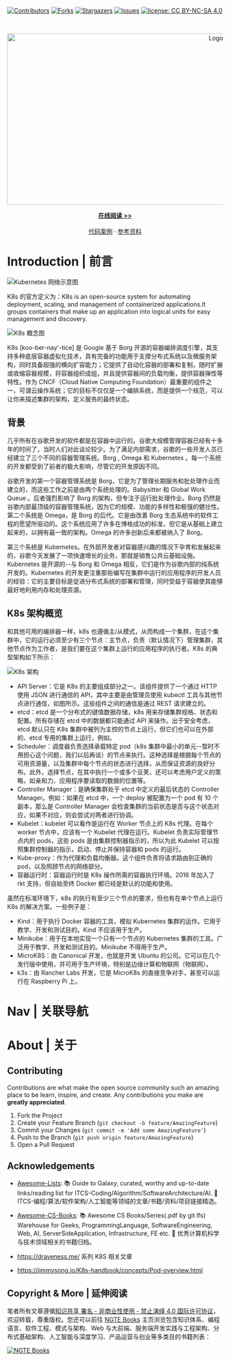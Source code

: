 [![Contributors][contributors-shield]][contributors-url]
[![Forks][forks-shield]][forks-url]
[![Stargazers][stars-shield]][stars-url]
[![Issues][issues-shield]][issues-url]
[![license: CC BY-NC-SA 4.0](https://img.shields.io/badge/license-CC%20BY--NC--SA%204.0-lightgrey.svg)][license-url]

<!-- PROJECT LOGO -->
<br />
<p align="center">
  <a href="https://github.com/wx-chevalier/K8s-Series">
    <img src="https://assets.ng-tech.icu/item/header.svg" alt="Logo" style="width: 100vw;height: 400px" />
  </a>

  <p align="center">
    <a href="https://ng-tech.icu/books/K8s-Series"><strong>在线阅读 >> </strong></a>
    <br />
    <br />
    <a href="https://github.com/wx-chevalier">代码案例</a>
    ·
       <a href="https://github.com/wx-chevalier/Awesome-Lists">参考资料</a>

  </p>
</p>

<!-- ABOUT THE PROJECT -->

# Introduction | 前言

![Kubernetes 网络示意图](https://assets.ng-tech.icu/item/20230416205351.png)

K8s 的官方定义为：K8s is an open-source system for automating deployment, scaling, and management of containerized applications.It groups containers that make up an application into logical units for easy management and discovery.

![K8s 概念图](https://assets.ng-tech.icu/item/20230417214424.png)

K8s [koo-ber-nay'-tice] 是 Google 基于 Borg 开源的容器编排调度引擎，其支持多种底层容器虚拟化技术，具有完备的功能用于支撑分布式系统以及微服务架构，同时具备超强的横向扩容能力；它提供了自动化容器的部署和复制，随时扩展或收缩容器规模，将容器组织成组，并且提供容器间的负载均衡，提供容器弹性等特性。作为 CNCF（Cloud Native Computing Foundation）最重要的组件之一，可谓云操作系统；它的目标不仅仅是一个编排系统，而是提供一个规范，可以让你来描述集群的架构，定义服务的最终状态。

## 背景

几乎所有在谷歌开发的软件都是在容器中运行的。谷歌大规模管理容器已经有十多年的时间了，当时人们对此谈论较少。为了满足内部需求，谷歌的一些开发人员已经建立了三个不同的容器管理系统。Borg , Omega 和 Kubernetes 。每一个系统的开发都受到了前者的极大影响，尽管它的开发原因不同。

谷歌开发的第一个容器管理系统是 Borg，它是为了管理长期服务和批处理作业而建立的，而这些工作之前是由两个系统处理的。Babysitter 和 Global Work Queue 。后者强烈影响了 Borg 的架构，但专注于运行批处理作业。Borg 仍然是谷歌内部最顶级的容器管理系统，因为它的规模、功能的多样性和极强的健壮性。第二个系统是 Omega，是 Borg 的后代。它是由改善 Borg 生态系统中的软件工程的愿望所驱动的。这个系统应用了许多在博格成功的标准，但它是从基础上建立起来的，以拥有最一致的架构。Omega 的许多创新后来都被纳入了 Borg。

第三个系统是 Kubernetes。在外部开发者对容器感兴趣的情况下孕育和发展起来的，谷歌今天发展了一项快速增长的业务，那就是销售公共云基础设施。Kubernetes 是开源的--与 Borg 和 Omega 相反，它们是作为谷歌内部的纯系统开发的。Kubernetes 的开发更注重那些编写在集群中运行的应用程序的开发人员的经验：它的主要目标是促进分布式系统的部署和管理，同时受益于容器使其能够最好地利用内存和处理资源。

## K8s 架构概览

和其他可用的编排器一样，k8s 也遵循主/从模式，从而构成一个集群，在这个集群中，它的运行必须至少有三个节点：主节点，负责（默认情况下）管理集群，其他节点作为工作者，是我们要在这个集群上运行的应用程序的执行者。K8s 的典型架构如下所示：

![K8s 架构](https://s3.ax1x.com/2021/02/14/yyZeoV.png)

- API Server：它是 K8s 的主要组成部分之一。该组件提供了一个通过 HTTP 使用 JSON 进行通信的 API，其中主要是由管理员使用 kubectl 工具与其他节点进行通信，如图所示。这些组件之间的通信是通过 REST 请求建立的。
- etcd：etcd 是一个分布式的键值数据存储，k8s 用来存储集群规格、状态和配置。所有存储在 etcd 中的数据都只能通过 API 来操作。出于安全考虑，etcd 默认只在 K8s 集群中被列为主控的节点上运行，但它们也可以在外部的、etcd 专用的集群上运行，例如。
- Scheduler：调度器负责选择承载特定 pod（k8s 集群中最小的单元--暂时不用担心这个问题，我们以后再谈）的节点来执行。这种选择是根据每个节点的可用资源量，以及集群中每个节点的状态进行选择，从而保证资源的良好分布。此外，选择节点，在其中执行一个或多个豆荚，还可以考虑用户定义的策略，如亲和力、应用程序要读取的数据的位置等。
- Controller Manager：是确保集群处于 etcd 中定义的最后状态的 Controller Manager。例如：如果在 etcd 中，一个 deploy 被配置为一个 pod 有 10 个副本，那么是 Controller Manager 会检查集群的当前状态是否与这个状态对应，如果不对应，则会尝试对两者进行协调。
- Kubelet：kubelet 可以看作是运行在 Worker 节点上的 K8s 代理。在每个 worker 节点中，应该有一个 Kubelet 代理在运行。Kubelet 负责实际管理节点内的 pods，这些 pods 是由集群控制器指示的，所以为此 Kubelet 可以按照集群控制器的指示，启动、停止并保持容器和 pods 的运行。
- Kube-proxy：作为代理和负载均衡器。这个组件负责将请求路由到正确的 pod，以及照顾节点的网络部分。
- 容器运行时：容器运行时是 K8s 操作所需的容器执行环境。2016 年加入了 rkt 支持，但自始至终 Docker 都已经是默认的功能和使用。

虽然在标准环境下，k8s 的执行有至少三个节点的要求，但也有在单个节点上运行 K8s 的解决方案。一些例子是：

- Kind：用于执行 Docker 容器的工具，模拟 Kubernetes 集群的运作。它用于教学、开发和测试目的。Kind 不应该用于生产。
- Minikube：用于在本地实现一个只有一个节点的 Kubernetes 集群的工具。广泛用于教学、开发和测试目的。Minikube 不得用于生产。
- MicroK8S：由 Canonical 开发，也就是开发 Ubuntu 的公司。它可以在几个发行版中使用，并可用于生产环境，特别是边缘计算和物联网（物联网）。
- k3s：由 Rancher Labs 开发，它是 MicroK8s 的直接竞争对手，甚至可以运行在 Raspberry Pi 上。

# Nav | 关联导航

# About | 关于

<!-- CONTRIBUTING -->

## Contributing

Contributions are what make the open source community such an amazing place to be learn, inspire, and create. Any contributions you make are **greatly appreciated**.

1. Fork the Project
2. Create your Feature Branch (`git checkout -b feature/AmazingFeature`)
3. Commit your Changes (`git commit -m 'Add some AmazingFeature'`)
4. Push to the Branch (`git push origin feature/AmazingFeature`)
5. Open a Pull Request

<!-- ACKNOWLEDGEMENTS -->

## Acknowledgements

- [Awesome-Lists](https://github.com/wx-chevalier/Awesome-Lists): 📚 Guide to Galaxy, curated, worthy and up-to-date links/reading list for ITCS-Coding/Algorithm/SoftwareArchitecture/AI. 💫 ITCS-编程/算法/软件架构/人工智能等领域的文章/书籍/资料/项目链接精选。

- [Awesome-CS-Books](https://github.com/wx-chevalier/Awesome-CS-Books): :books: Awesome CS Books/Series(.pdf by git lfs) Warehouse for Geeks, ProgrammingLanguage, SoftwareEngineering, Web, AI, ServerSideApplication, Infrastructure, FE etc. :dizzy: 优秀计算机科学与技术领域相关的书籍归档。

- https://draveness.me/ 系列 K8S 相关文章

- https://jimmysong.io/K8s-handbook/concepts/Pod-overview.html

## Copyright & More | 延伸阅读

笔者所有文章遵循[知识共享 署名 - 非商业性使用 - 禁止演绎 4.0 国际许可协议](https://creativecommons.org/licenses/by-nc-nd/4.0/deed.zh)，欢迎转载，尊重版权。您还可以前往 [NGTE Books](https://ng-tech.icu/books-gallery/) 主页浏览包含知识体系、编程语言、软件工程、模式与架构、Web 与大前端、服务端开发实践与工程架构、分布式基础架构、人工智能与深度学习、产品运营与创业等多类目的书籍列表：

[![NGTE Books](https://s2.ax1x.com/2020/01/18/19uXtI.png)](https://ng-tech.icu/books-gallery/)

<!-- MARKDOWN LINKS & IMAGES -->
<!-- https://www.markdownguide.org/basic-syntax/#reference-style-links -->

[contributors-shield]: https://img.shields.io/github/contributors/wx-chevalier/K8s-Series.svg?style=flat-square
[contributors-url]: https://github.com/wx-chevalier/K8s-Series/graphs/contributors
[forks-shield]: https://img.shields.io/github/forks/wx-chevalier/K8s-Series.svg?style=flat-square
[forks-url]: https://github.com/wx-chevalier/K8s-Series/network/members
[stars-shield]: https://img.shields.io/github/stars/wx-chevalier/K8s-Series.svg?style=flat-square
[stars-url]: https://github.com/wx-chevalier/K8s-Series/stargazers
[issues-shield]: https://img.shields.io/github/issues/wx-chevalier/K8s-Series.svg?style=flat-square
[issues-url]: https://github.com/wx-chevalier/K8s-Series/issues
[license-shield]: https://img.shields.io/github/license/wx-chevalier/K8s-Series.svg?style=flat-square
[license-url]: https://github.com/wx-chevalier/K8s-Series/blob/master/LICENSE.txt
